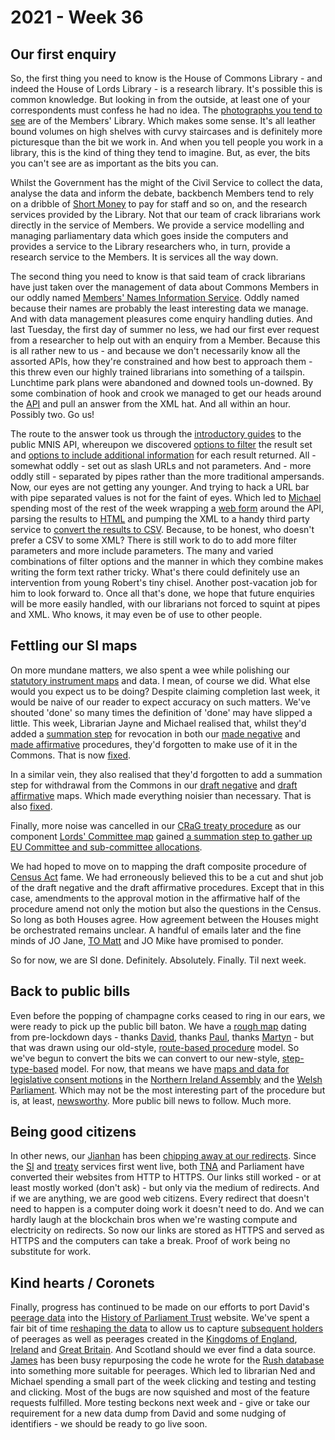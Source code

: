 # 2021 - Week 36

## Our first enquiry

So, the first thing you need to know is the House of Commons Library - and indeed the House of Lords Library - is a research library. It's possible this is common knowledge. But looking in from the outside, at least one of your correspondents must confess he had no idea. The [photographs you tend to see](https://digitalarchive.parliament.uk/book/view?bookName=HC%20Library,%20Oriel%20room&catRef=HC%2FLB%2F1%2F111%2F6%2F3&mfstId=8ecec885-7c0e-4339-a6a8-9ceb66d29e57#page/n1/mode/1up) are of the Members' Library. Which makes some sense. It's all leather bound volumes on high shelves with curvy staircases and is definitely more picturesque than the bit we work in. And when you tell people you work in a library, this is the kind of thing they tend to imagine. But, as ever, the bits you can't see are as important as the bits you can.

Whilst the Government has the might of the Civil Service to collect the data, analyse the data and inform the debate, backbench Members tend to rely on a dribble of [Short Money](https://www.parliament.uk/site-information/glossary/short-money/?id=32625) to pay for staff and so on, and the research services provided by the Library. Not that our team of crack librarians work directly in the service of Members. We provide a service modelling and managing parliamentary data which goes inside the computers and provides a service to the Library researchers who, in turn, provide a research service to the Members. It is services all the way down.

The second thing you need to know is that said team of crack librarians have just taken over the management of data about Commons Members in our oddly named [Members' Names Information Service](https://data.parliament.uk/membersdataplatform/memberquery.aspx). Oddly named because their names are probably the least interesting data we manage. And with data management pleasures come enquiry handling duties. And last Tuesday, the first day of summer no less, we had our first ever request from a researcher to help out with an enquiry from a Member. Because this is all rather new to us - and because we don't necessarily know all the assorted APIs, how they're constrained and how best to approach them - this threw even our highly trained librarians into something of a tailspin. Lunchtime park plans were abandoned and downed tools un-downed. By some combination of hook and crook we managed to get our heads around the [API](https://data.parliament.uk/membersdataplatform/memberquery.aspx) and pull an answer from the XML hat. And all within an hour. Possibly two. Go us!

The route to the answer took us through the [introductory guides](https://data.parliament.uk/membersdataplatform/memberquery.aspx#urlstructure) to the public MNIS API, whereupon we discovered [options to filter](https://data.parliament.uk/membersdataplatform/memberquery.aspx#searchcriteria) the result set and [options to include additional information](https://data.parliament.uk/membersdataplatform/memberquery.aspx#outputs) for each result returned. All - somewhat oddly - set out as slash URLs and not parameters. And - more oddly still - separated by pipes rather than the more traditional ampersands. Now, our eyes are not getting any younger. And trying to hack a URL bar with pipe separated values is not for the faint of eyes. Which led to [Michael](https://twitter.com/fantasticlife) spending most of the rest of the week wrapping a [web form](https://mnis-prodder.herokuapp.com/) around the API, parsing the results to [HTML](https://mnis-prodder.herokuapp.com/parse?filter=gender=M%7Chouse=commons%7Ciseligible=true%7Cparty=labour&include=) and pumping the XML to a handy third party service to [convert the results to CSV](https://codebeautify.org/xml-to-csv-converter?url=https://data.parliament.uk/membersdataplatform/services/mnis/members/query/gender=M%7Chouse=commons%7Ciseligible=true%7Cparty=labour//). Because, to be honest, who doesn't prefer a CSV to some XML? There is still work to do to add more filter parameters and more include parameters. The many and varied combinations of filter options and the manner in which they combine makes writing the form text rather tricky. What's there could definitely use an intervention from young Robert's tiny chisel. Another post-vacation job for him to look forward to. Once all that's done, we hope that future enquiries will be more easily handled, with our librarians not forced to squint at pipes and XML. Who knows, it may even be of use to other people.

## Fettling our SI maps

On more mundane matters, we also spent a wee while polishing our [statutory instrument maps](https://ukparliament.github.io/ontologies/procedure/maps/#statutory-instrument-procedures) and data. I mean, of course we did. What else would you expect us to be doing? Despite claiming completion last week, it would be naive of our reader to expect accuracy on such matters. We've shouted 'done' so many times the definition of 'done' may have slipped a little. This week, Librarian Jayne and Michael realised that, whilst they'd added a [summation step](https://ukparliament.github.io/ontologies/procedure/flowcharts/meta/design-notes/with-step-types/#summation-steps) for revocation in both our [made negative](https://ukparliament.github.io/ontologies/procedure/maps/secondary-legislation/statutory-instruments/negative-procedures/made/made-negative.pdf) and [made affirmative](https://ukparliament.github.io/ontologies/procedure/maps/secondary-legislation/statutory-instruments/affirmative-procedures/made/made-affirmative.pdf) procedures, they'd forgotten to make use of it in the Commons. That is now [fixed](https://trello.com/c/eLcLYOQq/189-revocation-summation-has-it-been-used-for-the-commons). 

In a similar vein, they also realised that they'd forgotten to add a summation step for withdrawal from the Commons in our [draft negative](https://ukparliament.github.io/ontologies/procedure/maps/secondary-legislation/statutory-instruments/negative-procedures/draft/draft-negative.pdf) and [draft affirmative](https://ukparliament.github.io/ontologies/procedure/maps/secondary-legislation/statutory-instruments/affirmative-procedures/draft/draft-affirmative.pdf) maps. Which made everything noisier than necessary. That is also [fixed](https://trello.com/c/9qNJ55DG/188-add-summation-step-to-commons-withdrawn-in-draft).

Finally, more noise was cancelled in our [CRaG treaty procedure](https://ukparliament.github.io/ontologies/procedure/maps/crag-treaties/crag-treaties.pdf) as our component [Lords' Committee map](https://ukparliament.github.io/ontologies/procedure/maps/crag-treaties/components/lords-committees/lords-committees.pdf) gained [a summation step to gather up EU Committee and sub-committee allocations](https://trello.com/c/3Yytd7QA/185-add-summation-step-to-lords-committee-component-map-for-allocation-eu).

We had hoped to move on to mapping the draft composite procedure of [Census Act](https://www.legislation.gov.uk/ukpga/Geo5/10-11/41/body/enacted#section-1-2) fame. We had erroneously believed this to be a cut and shut job of the draft negative and the draft affirmative procedures. Except that in this case, amendments to the approval motion in the affirmative half of the procedure amend not only the motion but also the questions in the Census. So long as both Houses agree. How agreement between the Houses might be orchestrated remains unclear. A handful of emails later and the fine minds of JO Jane, [TO Matt](https://twitter.com/MattKorris) and JO Mike have promised to ponder.

So for now, we are SI done. Definitely. Absolutely. Finally. Til next week.

## Back to public bills

Even before the popping of champagne corks ceased to ring in our ears, we were ready to pick up the public bill baton. We have a [rough map](https://ukparliament.github.io/ontologies/procedure/flowcharts/bills/public-bill.pdf) dating from pre-lockdown days - thanks [David](https://twitter.com/clerkly), thanks [Paul](https://twitter.com/CourtenayIlbert), thanks [Martyn](https://twitter.com/martynpatrick) - but that was drawn using our old-style, [route-based procedure](https://ukparliament.github.io/ontologies/procedure/flowcharts/meta/design-notes/with-route-types/) model. So we've begun to convert the bits we can convert to our new-style, [step-type-based](https://ukparliament.github.io/ontologies/procedure/flowcharts/meta/design-notes/with-step-types/) model. For now, that means we have [maps and data for legislative consent motions](https://trello.com/c/3EHEcay8/191-public-bill-migration-to-new-model-legislative-consent) in the [Northern Ireland Assembly](https://ukparliament.github.io/ontologies/procedure/maps/primary-legislation/components/devolved-legislature-consent/northern-ireland-assembly/northern-ireland-assembly-consent.pdf) and the [Welsh Parliament](https://ukparliament.github.io/ontologies/procedure/maps/primary-legislation/components/devolved-legislature-consent/welsh-parliament/welsh-parliament-consent.pdf). Which may not be the most interesting part of the procedure but is, at least, [newsworthy](https://twitter.com/josiahmortimer/status/1436282175507378176?s=21). More public bill news to follow. Much more.

## Being good citizens

In other news, our [Jianhan](https://twitter.com/jianhanzhu) has been [chipping away at our redirects](https://trello.com/c/m8KAsvFT/195-change-business-item-urls-from-http-to-https). Since the [SI](https://statutoryinstruments.parliament.uk/) and [treaty](https://treaties.parliament.uk/) services first went live, both [TNA](https://www.nationalarchives.gov.uk/) and Parliament have converted their websites from HTTP to HTTPS. Our links still worked - or at least mostly worked (don't ask) - but only via the medium of redirects. And if we are anything, we are good web citizens. Every redirect that doesn't need to happen is a computer doing work it doesn't need to do. And we can hardly laugh at the blockchain bros when we're wasting compute and electricity on redirects. So now our links are stored as HTTPS and served as HTTPS and the computers can take a break. Proof of work being no substitute for work.

## Kind hearts / Coronets

Finally, progress has continued to be made on our efforts to port David's [peerage data](https://api.parliament.uk/peerages) into the [History of Parliament Trust](https://www.historyofparliamentonline.org/) website. We've spent a fair bit of time [reshaping the data](https://ukparliament.github.io/ontologies/peerage/peerage-ontology.html) to allow us to capture [subsequent holders](https://api.parliament.uk/peerages/peerages/840) of peerages as well as peerages created in the [Kingdoms of England](https://api.parliament.uk/peerages/kingdoms/1/letters-patent), [Ireland](https://api.parliament.uk/peerages/kingdoms/3/letters-patent) and [Great Britain](https://api.parliament.uk/peerages/kingdoms/4/letters-patent). And Scotland should we ever find a data source. [James](https://twitter.com/jamesjefferies) has been busy repurposing the code he wrote for the [Rush database](https://membersafter1832.historyofparliamentonline.org/) into something more suitable for peerages. Which led to librarian Ned and Michael spending a small part of the week clicking and testing and testing and clicking. Most of the bugs are now squished and most of the feature requests fulfilled. More testing beckons next week and - give or take our requirement for a new data dump from David and some nudging of identifiers - we should be ready to go live soon.